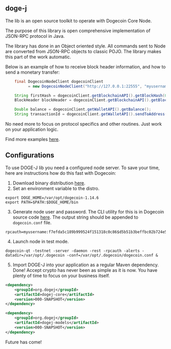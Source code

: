 ## doge-j

The lib is an open source toolkit to operate with Dogecoin Core Node.

The purpose of this library is open comprehensive implementation of JSON-RPC protocol in Java.

The library has done in an Object oriented style. All commands sent to Node are converted from JSON-RPC objects to classic POJO. The library makes this part of the work automatic.

Below is an example of how to receive block header information, and how to send a monetary transfer:

```java
    final DogecoinNodeClient dogecoinClient
          = new DogecoinNodeClient("http://127.0.0.1:22555", "myusername", "secret");

    String firstHash = dogecoinClient.getBlockchainAPI().getBlockHash(0L);
    BlockHeader blockHeader = dogecoinClient.getBlockchainAPI().getBlockHeader(firstHash);

    Double balance = dogecoinClient.getWalletAPI().getBalance();
    String transactionId = dogecoinClient.getWalletAPI().sendToAddress("ADDRESS-HERE", 200D);

```
No need more to focus on protocol specifics and other routines. Just work on your application logic. 

Find more examples [here](https://github.com/kosik/dogej/tree/main/utility/src/main/java/org/dogej).

## Configurations

To use DOGE-J lib you need a configured node server. To save your time, here are instructions how do this fast with Dogecoin:
1. Download binary distribution [here](https://github.com/dogecoin/dogecoin/releases/).
2. Set an environment variable to the distro.
```
export DOGE_HOME=/var/opt/dogecoin-1.14.6
export PATH=$PATH:$DOGE_HOME/bin
```
3. Generate node user and password. The CLI utility for this is in Dogecoin source code [here](https://github.com/dogecoin/dogecoin/tree/master/share/rpcuser). The output string should be appended to `dogecoin.conf` file.
```
rpcauth=myusername:f7efda5c189b999524f151318c0c86$d5b51b3beffbc02b724e5d095828e0bc8b2456e9ac8757ae3211a5d9b16a22ae
```
4. Launch node in test mode.
```
dogecoin-qt -testnet -server -daemon -rest -rpcauth -alerts -datadir=/var/opt/.dogecoin -conf=/var/opt/.dogecoin/dogecoin.conf &
```

5. Import DOGE-J into your application as a regular Maven dependency. Done! Accept crypto has never been as simple as it is now. You have plenty of time to focus on your business itself.
```xml
<dependency>
    <groupId>org.dogej</groupId>
    <artifactId>dogej-core</artifactId>
    <version>000-SNAPSHOT</version>
</dependency>

<dependency>
    <groupId>org.dogej</groupId>
    <artifactId>dogej-models</artifactId>
    <version>000-SNAPSHOT</version>
</dependency>
```

Future has come!
